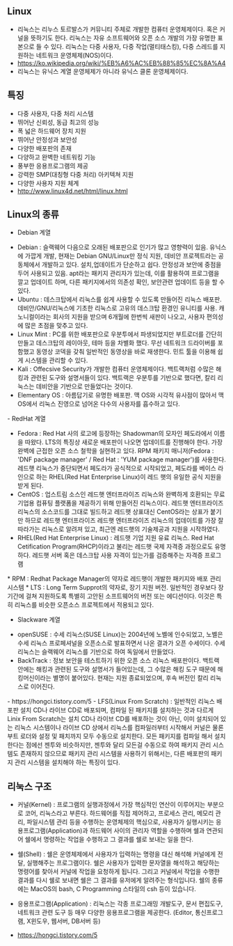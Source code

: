## Linux
- 리눅스는 리누스 토르발스가 커뮤니티 주체로 개발한 컴퓨터 운영체제이다. 혹은 커널을 뜻하기도 한다. 리눅스는 자유 소프트웨어와 오픈 소스 개발의 가장
유명한 표본으로 들 수 있다. 리눅스는 다중 사용자, 다중 작업(멀티태스킹), 다중 스레드를 지원하는 네트워크 운영체제(NOS)이다.
- https://ko.wikipedia.org/wiki/%EB%A6%AC%EB%88%85%EC%8A%A4
- 리눅스는 유닉스 계열 운영체제가 아니라 유닉스 클론 운영체제이다.

## 특징
- 다중 사용자, 다중 처리 시스템
- 뛰어난 신뢰성, 동급 최고의 성능
- 폭 넓은 하드웨어 장치 지원
- 뛰어난 안정성과 보안성
- 다양한 배포판의 존재
- 다양하고 완벽한 네트워킹 기능
- 풍부한 응용프로그램의 제공
- 강력한 SMP(대칭형 다중 처리) 아키텍쳐 지원
- 다양한 사용자 지원 체계
- http://www.linux4d.net/html/linux.html

## Linux의 종류
- Debian 계열
<ul>
<li>Debian : 슬랙웨어 다음으로 오래된 배포판으로 인기가 많고 영향력이 있음. 유닉스에 가깝게 개발, 현재는 Debian GNU/Linux만 정식 지원, 데비안 프로젝트라는 공동체에서 개발하고 있다. 설치,업데이트가 단순하고 쉽다. 안정성과 보안에 중점을 두어 사용되고 있음. apt라는 패키지 관리자가 있는데, 이를 활용하여 프로그램을 깔고 업데이트 하며, 다른 패키지에서의 의존성 확인, 보안관련 업데이트 등을 할 수 있다.</li>
<li>Ubuntu : 데스크탑에서 리눅스를 쉽게 사용할 수 있도록 만들어진 리눅스 배포판. 데비안/GNU/리눅스에 기초한 리눅스로 고유의 데스크탑 환경인 유니티를 사용. 캐노니컬이라는 회사의 지원을 받으며 6개월에 한번씩 새판이 나오고, 사용자 편의성에 많은 초점을 맞추고 있다.</li>
<li>Linux Mint : PC를 위한 배포판으로 우분투에서 파생되었지만 부트로더를 간단히 만들고 데스크탑의 레이아웃, 테마 등을 차별화 했다. 무선 네트워크 드라이버를 포함했고 동영상 코덱을 갖춰 일반적인 동영상을 바로 재생한다. 민트 툴을 이용해 쉽게 시스템을 관리할 수 있다.</li>
<li>Kali : Offecsive Security가 개발한 컴퓨터 운영체제이다. 백트랙처럼 수많은 해킹과 관련된 도구와 설명서들이 있다. 백트랙은 우분투를 기반으로 했다면, 칼리 리눅스는 데비안을 기반으로 만들었다는 것이다.</li>
<li>Elementary OS : 아름답기로 유명한 배포판. 맥 OS와 시각적 유사점이 많아서 맥 OS에서 리눅스 진영으로 넘어온 다수의 사용자를 흡수하고 있다.</li>
</ul>
- RedHat 계열
<ul>
<li>Fedora : Red Hat 사의 로고에 등장하는 Shadowman의 모자인 페도라에서 이름을 따왔다. LTS의 특징상 새로운 배포판이 나오면 업데이트를 진행해야 한다. 가장 완벽에 근접한 오픈 소스 철학을 실현하고 있다. RPM 패키지 매니저(Fedora : 'DNF package manager' / Red Hat : 'YUM package manager')를 사용한다. 레드햇 리눅스가 중단되면서 페도라가 공식적으로 시작되었고, 페도라를 베이스 라인으로 하는 RHEL(Red Hat Enterprise Linux)이 레드 햇의 유일한 공식 지원을 받게 된다.</li>
<li>CentOS : 업스트림 소스인 레드햇 엔터프라이즈 리눅스와 완벽하게 호환되는 무료 기업용 컴퓨팅 플랫폼을 제공하기 위해 만들어진 리눅스이다. 레드햇 엔터프라이즈 리눅스의 소스코드를 그대로 빌드하고 레드햇 상표대신 CentOS라는 상표가 붙기만 하므로 레드햇 엔터프라이즈 레드햇 엔터프라이즈 리눅스의 업데이트를 가장 잘 따라가는 리눅스로 알려져 있고, 최근엔 레드햇의 기술제공과 지원을 시작하였다.</li>
<li>RHEL(Red Hat Enterprise Linux) : 레드햇 기업 지원 유료 리눅스. Red Hat Cetification Program(RHCP)이라고 불리는 레드햇 국제 자격증 과정으로도 유명하다. 레드햇 서버 혹은 데스크탑 사용 자격이 있는가를 검증해주는 자격증 프로그램</li>
</ul>
* RPM : Redhat Package Manager의 약자로 레드햇이 개발한 패키지와 배포 관리시스템
* LTS : Long Term Supprot의 약자로, 장기 지원 버전. 일반적인 경우보다 장기간에 걸쳐 지원하도록 특별히 고안된 소프트웨어의 버전 또는 에디션이다.
이것은 특히 리눅스를 비슷한 오픈소스 프로젝트에서 적용되고 있다.

- Slackware 계열
<ul>
<li>openSUSE : 수세 리눅스(SUSE Linux)는 2004년에 노벨에 인수되었고, 노벨은 수세 리눅스 프로페셔널을 오픈소스로 발표하면서 나온 결과가 오픈 수세이다. 수세 리눅스는 슬랙웨어 리눅스를 기반으로 하여 독일에서 만들었다.</li>
<li>BackTrack : 정보 보안을 테스트하기 위한 오픈 소스 리눅스 배포판이다. 백트랙 안에는 해킹과 관련된 도구와 설명서가 들어있는데, 그 수많은 해킹 도구 때문에 해킹머신이라는 별명이 붙어있다. 현재는 지원 종료되었으며, 후속 버전인 칼리 리눅스로 이어진다.</li>
</ul>
- https://hongci.tistory.com/5
- LFS(Linux From Scratch) : 일반적인 리눅스 배포판 설치 CD나 라이브 CD로 배포되며, 컴파일 된 패키지를 설치하는 것과 다르게 Linix From Scratch는
설치 CD나 라이브 CD를 배포하는 것이 아닌, 이미 설치되어 있는 리눅스 시스템이나 라이브 CD 상에서 리눅스를 컴파일러부터 시작해서 커널은 물론 부트 로더와 설정 및 패치까지 모두 수동으로 설치한다. 모든 패키지를 컴파일 해서 설치한다는 점에선 젠투와 비슷하지만, 젠투와 달리 모든걸 수동으로 하여 패키지 관리 시스템도 존재하지 않으므로 패키지 관리 시스템을 사용하기 위해서는, 다른 배포판의 패키지 관리 시스템을 설치해야 하는 특징이 있다. 

## 리눅스 구조

- 커널(Kernel) : 프로그램의 실행과정에서 가장 핵심적인 연산이 이루어지는 부분으로 코어, 리눅스라고 부른다. 하드웨어를 직접 제어하고, 프로세스 관리, 메모리 관리, 파일시스템 관리 등을 수행하는 운영체제의 핵심으로, 사용자가 실행시키는 응용프로그램(Application)과 하드웨어 사이의 관리자 역할을 수행하며 쉘과 연관되어 쉘에서 명령하는 작업을 수행하고 그 결과를 쉘로 보내는 일을 한다.

- 쉘(Shell) : 쉘은 운영체제에서 사용자가 입력하는 명령을 대신 해석해 커널에게 전달, 실행해주는 프로그램이다. 쉘은 사용자가 입력한 문자열을 해석하고
해당하는 명령어를 찾아서 커널에 작업을 요청하게 됩니다. 그리고 커널에서 작업을 수행한 결과를 다시 쉘로 보내면 쉘은 그 결과를 유저에게 알려주는 형식입니다. 쉘의 종류에는 MacOS의 bash, C Programming 스타일의 csh 등이 있습니다.

- 응용프로그램(Application) : 리눅스는 각종 프로그래밍 개발도구, 문서 편집도구, 네트워크 관련 도구 등 매우 다양한 응용프로그램을 제공한다.
(Editor, 통신프로그램, X윈도우, 웹서버, DB서버 등)

- https://hongci.tistory.com/5
